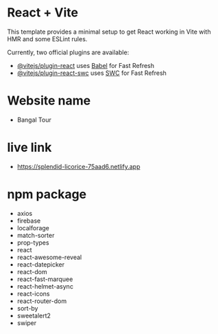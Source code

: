 # React + Vite

This template provides a minimal setup to get React working in Vite with HMR and some ESLint rules.

Currently, two official plugins are available:

- [@vitejs/plugin-react](https://github.com/vitejs/vite-plugin-react/blob/main/packages/plugin-react/README.md) uses [Babel](https://babeljs.io/) for Fast Refresh
- [@vitejs/plugin-react-swc](https://github.com/vitejs/vite-plugin-react-swc) uses [SWC](https://swc.rs/) for Fast Refresh

# Website name
- Bangal Tour
# live link
- https://splendid-licorice-75aad6.netlify.app

# npm package
- axios
- firebase
- localforage
- match-sorter
- prop-types
- react
- react-awesome-reveal
- react-datepicker
- react-dom
- react-fast-marquee
- react-helmet-async
- react-icons
- react-router-dom
- sort-by
- sweetalert2
- swiper
